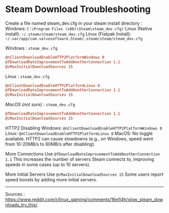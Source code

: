 # Steam Download Troubleshooting

Create a file named steam_dev.cfg in your steam install directory :
Windows: `C:\Program Files (x86)\Steam\steam_dev.cfg)`
Linux (Native install): `~/.steam/steam/steam_dev.cfg`
Linux (Flatpak Install): `~/.var/app/com.valvesoftware.Steam/.steam/steam/steam_dev.cfg`

Windows : `steam_dev.cfg`
```cfg
@nClientDownloadEnableHTTP2PlatformWindows 0
@fDownloadRateImprovementToAddAnotherConnection 1.1
@cMaxInitialDownloadSources 15
```

Linux : `steam_dev.cfg`
```cfg
@nClientDownloadEnableHTTP2PlatformLinux 0
@fDownloadRateImprovementToAddAnotherConnection 1.1
@cMaxInitialDownloadSources 15
```

*MacOS (not sure)* : `steam_dev.cfg`
```cfg
@fDownloadRateImprovementToAddAnotherConnection 1.1
@cMaxInitialDownloadSources 15
```

HTTP2 Disabling
Windows: `@nClientDownloadEnableHTTP2PlatformWindows 0`
Linux: `@nClientDownloadEnableHTTP2PlatformLinux 0`
MacOS: No toggle available.
HTTP2 can cause slowdowns (e.g., on Windows, speed went from 10-20MB/s to 60MB/s after disabling).

More Connections
Use `@fDownloadRateImprovementToAddAnotherConnection 1.1`
This increases the number of servers Steam connects to, improving speeds in some cases (up to 10 servers).

More Initial Servers
Use `@cMaxInitialDownloadSources 15`
Some users report speed boosts by adding more initial servers.




---
Sources :
https://www.reddit.com/r/linux_gaming/comments/16e1l4h/slow_steam_downloads_try_this/
